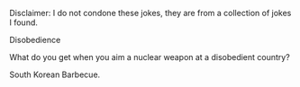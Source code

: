 Disclaimer: I do not condone these jokes, they are from a collection of jokes I found.

Disobedience

What do you get when you aim a nuclear weapon at a disobedient country?

South Korean Barbecue.

